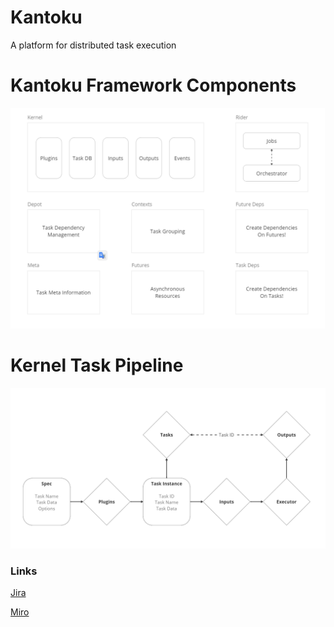 # Kantoku
A platform for distributed task execution

# Kantoku Framework Components

![kantoku](assets/kantoku.png)

# Kernel Task Pipeline

![pipeline](assets/pipeline.png)

### Links

[Jira](https://r-ischenko.atlassian.net/jira/software/projects/KAN/boards/1)

[Miro](https://miro.com/app/board/uXjVMS1wUJ0=/)
